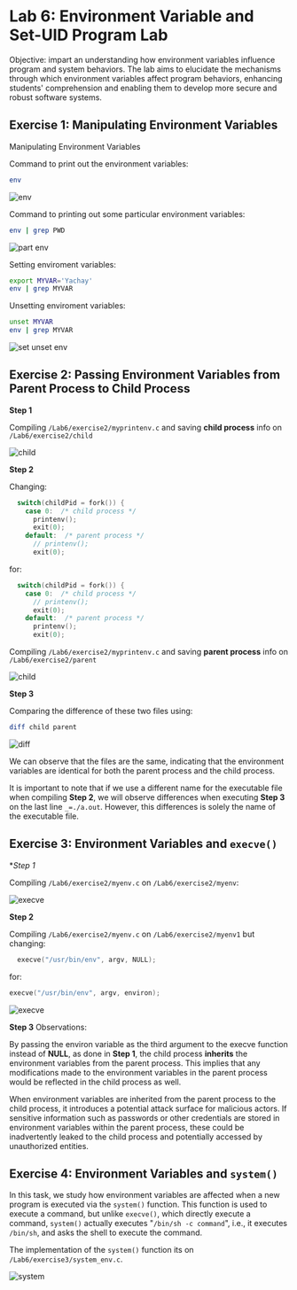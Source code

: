 # Lab 6: Environment Variable and Set-UID Program Lab

Objective: impart an understanding how environment variables influence program and system behaviors. The lab aims to elucidate the mechanisms through which environment variables affect program behaviors, enhancing students' comprehension and enabling them to develop more secure and robust software systems.

## Exercise 1: Manipulating Environment Variables

Manipulating Environment Variables

Command to print out the environment variables:
```bash
env
```
![env](/Lab6/exercise1/img/1.png)


Command to printing out some particular environment variables:
```bash
env | grep PWD
```
![part env](/Lab6/exercise1/img/2.png)

Setting  enviroment variables:
```bash
export MYVAR='Yachay'
env | grep MYVAR
```
Unsetting enviroment variables:
```bash
unset MYVAR
env | grep MYVAR
```
![set unset env](/Lab6/exercise1/img/3.png)


## Exercise 2: Passing Environment Variables from Parent Process to Child Process

**Step 1** 

Compiling `/Lab6/exercise2/myprintenv.c` and saving **child process** info on `/Lab6/exercise2/child`

![child](/Lab6/exercise2/img/1.png)

**Step 2** 

Changing:
```c
  switch(childPid = fork()) {
    case 0:  /* child process */
      printenv();          
      exit(0);
    default:  /* parent process */
      // printenv();       
      exit(0);
```
for:
```c
  switch(childPid = fork()) {
    case 0:  /* child process */
      // printenv();          
      exit(0);
    default:  /* parent process */
      printenv();       
      exit(0);
```

Compiling `/Lab6/exercise2/myprintenv.c` and saving **parent process** info on `/Lab6/exercise2/parent`

![child](/Lab6/exercise2/img/2.png)

**Step 3** 

Comparing the difference of these two files using:

```bash
diff child parent
```
![diff](/Lab6/exercise2/img/3.png)

We can observe that the files are the same, indicating that the environment variables are identical for both the parent process and the child process.

It is important to note that if we use a different name for the executable file when compiling **Step 2**, we will observe differences when executing **Step 3** on the last line `_=./a.out`. However, this differences is solely  the name of the executable file. 

## Exercise 3: Environment Variables and `execve()`

**Step 1*

Compiling `/Lab6/exercise2/myenv.c` on `/Lab6/exercise2/myenv`:

![execve](/Lab6/exercise3/img/1.png)

**Step 2**

Compiling `/Lab6/exercise2/myenv.c` on `/Lab6/exercise2/myenv1` but changing:
```c
  execve("/usr/bin/env", argv, NULL);  
```
for:
```c
execve("/usr/bin/env", argv, environ);
```
![execve](/Lab6/exercise3/img/2.png)

**Step 3** Observations:

By passing the environ variable as the third argument to the execve function instead of **NULL**, as done in **Step 1**, the child process **inherits** the environment variables from the parent process. This implies that any modifications made to the environment variables in the parent process would be reflected in the child process as well.

When environment variables are inherited from the parent process to the child process, it introduces a potential attack surface for malicious actors. If sensitive information such as passwords or other credentials are stored in environment variables within the parent process, these could be inadvertently leaked to the child process and potentially accessed by unauthorized entities.

## Exercise 4: Environment Variables and `system()`

In this task, we study how environment variables are affected when a new program is executed via  the `system()` function. This function is used to execute a command, but unlike `execve()`, which directly execute a command, `system()` actually executes "`/bin/sh -c command`", i.e., it executes `/bin/sh`, and asks the shell to execute the command.

The implementation of the `system()` function its on `/Lab6/exercise3/system_env.c`.

![system](/Lab6/exercise4/img/1.png)